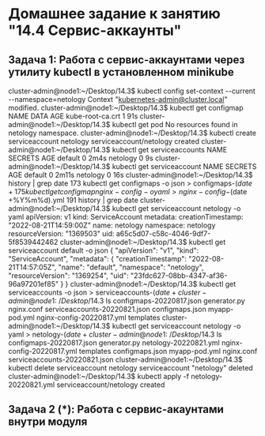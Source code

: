 # Домашнее задание к занятию "14.4 Сервис-аккаунты"

## Задача 1: Работа с сервис-аккаунтами через утилиту kubectl в установленном minikube

cluster-admin@node1:~/Desktop/14.3$ kubectl config set-context --current --namespace=netology
Context "kubernetes-admin@cluster.local" modified.
cluster-admin@node1:~/Desktop/14.3$ kubectl get configmap
NAME               DATA   AGE
kube-root-ca.crt   1      91s
cluster-admin@node1:~/Desktop/14.3$ kubectl get pod
No resources found in netology namespace.
cluster-admin@node1:~/Desktop/14.3$ kubectl create serviceaccount netology
serviceaccount/netology created
cluster-admin@node1:~/Desktop/14.3$ kubectl get serviceaccounts
NAME       SECRETS   AGE
default    0         2m4s
netology   0         9s
cluster-admin@node1:~/Desktop/14.3$ kubectl get serviceaccount
NAME       SECRETS   AGE
default    0         2m11s
netology   0         16s
cluster-admin@node1:~/Desktop/14.3$ history | grep date
  173  kubectl get configmaps -o json > configmaps-$(date +%Y%m%d).json
  175  kubectl get configmap nginx-config -o yaml > nginx-config-$(date +%Y%m%d).yml
  191  history | grep date
cluster-admin@node1:~/Desktop/14.3$ kubectl get serviceaccount netology -o yaml
apiVersion: v1
kind: ServiceAccount
metadata:
  creationTimestamp: "2022-08-21T14:59:00Z"
  name: netology
  namespace: netology
  resourceVersion: "1369503"
  uid: a65c5d07-c58c-4046-9df7-5f8539442462
cluster-admin@node1:~/Desktop/14.3$ kubectl get serviceaccount default -o json
{
    "apiVersion": "v1",
    "kind": "ServiceAccount",
    "metadata": {
        "creationTimestamp": "2022-08-21T14:57:05Z",
        "name": "default",
        "namespace": "netology",
        "resourceVersion": "1369254",
        "uid": "23fdc627-08bb-4347-af36-96a97201ef85"
    }
}
cluster-admin@node1:~/Desktop/14.3$ kubectl get serviceaccounts -o json > serviceaccounts-$(date +%Y%m%d).json
cluster-admin@node1:~/Desktop/14.3$ ls
configmaps-20220817.json  generator.py   nginx.conf                 serviceaccounts-20220821.json
configmaps.json           myapp-pod.yml  nginx-config-20220817.yml  templates
cluster-admin@node1:~/Desktop/14.3$ kubectl get serviceaccount netology -o yaml > netology-$(date +%Y%m%d).yml
cluster-admin@node1:~/Desktop/14.3$ ls
configmaps-20220817.json  generator.py   netology-20220821.yml  nginx-config-20220817.yml      templates
configmaps.json           myapp-pod.yml  nginx.conf             serviceaccounts-20220821.json
cluster-admin@node1:~/Desktop/14.3$ kubectl delete serviceaccount netology
serviceaccount "netology" deleted
cluster-admin@node1:~/Desktop/14.3$ kubectl apply -f netology-20220821.yml 
serviceaccount/netology created


## Задача 2 (*): Работа с сервис-акаунтами внутри модуля
